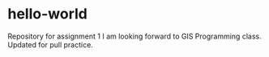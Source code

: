 # hello-world
Repository for assignment 1
I am looking forward to GIS Programming class. 
Updated for pull practice.
